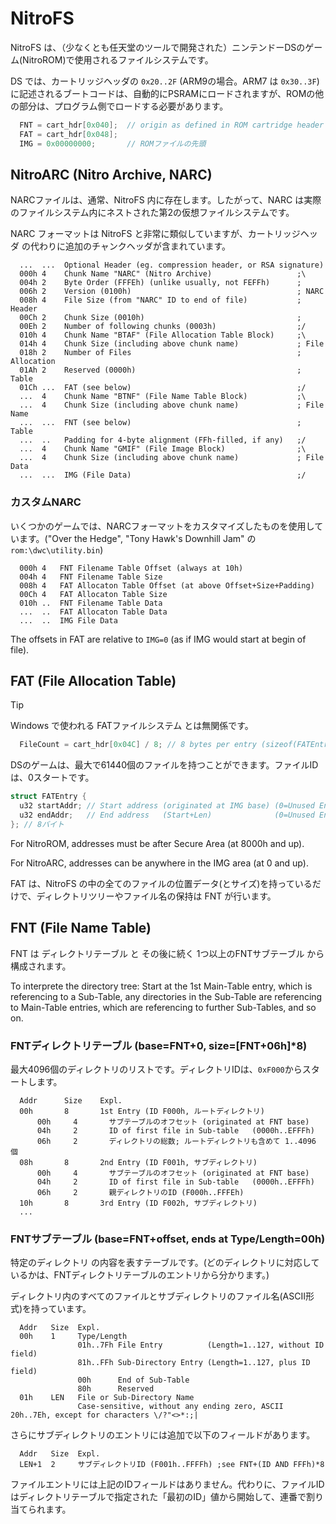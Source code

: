 # NitroFS

NitroFS は、（少なくとも任天堂のツールで開発された）ニンテンドーDSのゲーム(NitroROM)で使用されるファイルシステムです。

DS では、カートリッジヘッダの `0x20..2F` (ARM9の場合。ARM7 は `0x30..3F`) に記述されるブートコードは、自動的にPSRAMにロードされますが、ROMの他の部分は、プログラム側でロードする必要があります。

```cpp
  FNT = cart_hdr[0x040];  // origin as defined in ROM cartridge header
  FAT = cart_hdr[0x048];
  IMG = 0x00000000;       // ROMファイルの先頭
```

## NitroARC (Nitro Archive, NARC)

NARCファイルは、通常、NitroFS 内に存在します。したがって、NARC は実際のファイルシステム内にネストされた第2の仮想ファイルシステムです。

NARC フォーマットは NitroFS と非常に類似していますが、カートリッジヘッダ の代わりに追加のチャンクヘッダが含まれています。

```
  ...  ...  Optional Header (eg. compression header, or RSA signature)
  000h 4    Chunk Name "NARC" (Nitro Archive)                   ;\
  004h 2    Byte Order (FFFEh) (unlike usually, not FEFFh)      ;
  006h 2    Version (0100h)                                     ; NARC
  008h 4    File Size (from "NARC" ID to end of file)           ; Header
  00Ch 2    Chunk Size (0010h)                                  ;
  00Eh 2    Number of following chunks (0003h)                  ;/
  010h 4    Chunk Name "BTAF" (File Allocation Table Block)     ;\
  014h 4    Chunk Size (including above chunk name)             ; File
  018h 2    Number of Files                                     ; Allocation
  01Ah 2    Reserved (0000h)                                    ; Table
  01Ch ...  FAT (see below)                                     ;/
  ...  4    Chunk Name "BTNF" (File Name Table Block)           ;\
  ...  4    Chunk Size (including above chunk name)             ; File Name
  ...  ...  FNT (see below)                                     ; Table
  ...  ..   Padding for 4-byte alignment (FFh-filled, if any)   ;/
  ...  4    Chunk Name "GMIF" (File Image Block)                ;\
  ...  4    Chunk Size (including above chunk name)             ; File Data
  ...  ...  IMG (File Data)                                     ;/
```

### カスタムNARC

いくつかのゲームでは、NARCフォーマットをカスタマイズしたものを使用しています。("Over the Hedge", "Tony Hawk's Downhill Jam" の `rom:\dwc\utility.bin`)

```
  000h 4   FNT Filename Table Offset (always at 10h)
  004h 4   FNT Filename Table Size
  008h 4   FAT Allocaton Table Offset (at above Offset+Size+Padding)
  00Ch 4   FAT Allocaton Table Size
  010h ..  FNT Filename Table Data
  ...  ..  FAT Allocaton Table Data
  ...  ..  IMG File Data
```

The offsets in FAT are relative to `IMG=0` (as if IMG would start at begin of file).

## FAT (File Allocation Table)

> [!TIP]  
> Windows で使われる FATファイルシステム とは無関係です。

```cpp
  FileCount = cart_hdr[0x04C] / 8; // 8 bytes per entry (sizeof(FATEntry))
```

DSのゲームは、最大で61440個のファイルを持つことができます。ファイルIDは、0スタートです。

```cpp
struct FATEntry {
  u32 startAddr; // Start address (originated at IMG base) (0=Unused Entry)
  u32 endAddr;   // End address   (Start+Len)              (0=Unused Entry)
}; // 8バイト
```


For NitroROM, addresses must be after Secure Area (at 8000h and up).

For NitroARC, addresses can be anywhere in the IMG area (at 0 and up).

FAT は、NitroFS の中の全てのファイルの位置データ(とサイズ)を持っているだけで、ディレクトリツリーやファイル名の保持は FNT が行います。

## FNT (File Name Table)

FNT は ディレクトリテーブル と その後に続く 1つ以上のFNTサブテーブル から構成されます。

To interprete the directory tree: Start at the 1st Main-Table entry, which is referencing to a Sub-Table, any directories in the Sub-Table are referencing to Main-Table entries, which are referencing to further Sub-Tables, and so on.

### FNTディレクトリテーブル (base=FNT+0, size=[FNT+06h]\*8)

最大4096個のディレクトリのリストです。ディレクトリIDは、`0xF000`からスタートします。

```
  Addr      Size    Expl.
  00h       8       1st Entry (ID F000h, ルートディレクトリ)
      00h     4       サブテーブルのオフセット (originated at FNT base)
      04h     2       ID of first file in Sub-table   (0000h..EFFFh)
      06h     2       ディレクトリの総数; ルートディレクトリも含めて 1..4096 個
  08h       8       2nd Entry (ID F001h, サブディレクトリ)
      00h     4       サブテーブルのオフセット (originated at FNT base)
      04h     2       ID of first file in Sub-table   (0000h..EFFFh)
      06h     2       親ディレクトリのID (F000h..FFFEh)
  10h       8       3rd Entry (ID F002h, サブディレクトリ)
  ...
```

### FNTサブテーブル (base=FNT+offset, ends at Type/Length=00h)

特定のディレクトリ の内容を表すテーブルです。(どのディレクトリに対応しているかは、FNTディレクトリテーブルのエントリから分かります。)

ディレクトリ内のすべてのファイルとサブディレクトリのファイル名(ASCII形式)を持っています。

```
  Addr   Size  Expl.
  00h    1     Type/Length
               01h..7Fh File Entry          (Length=1..127, without ID field)
               81h..FFh Sub-Directory Entry (Length=1..127, plus ID field)
               00h      End of Sub-Table
               80h      Reserved
  01h    LEN   File or Sub-Directory Name
               Case-sensitive, without any ending zero, ASCII 20h..7Eh, except for characters \/?"<>*:;|
```

さらにサブディレクトリのエントリには追加で以下のフィールドがあります。

```
  Addr   Size  Expl.
  LEN+1  2     サブディレクトリID (F001h..FFFFh) ;see FNT+(ID AND FFFh)*8
```

ファイルエントリには上記のIDフィールドはありません。代わりに、ファイルIDはディレクトリテーブルで指定された「最初のID」値から開始して、連番で割り当てられます。

